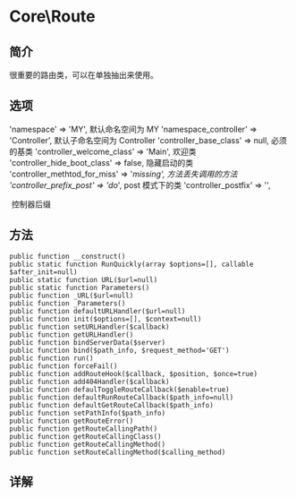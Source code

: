 # Core\Route

## 简介
很重要的路由类，可以在单独抽出来使用。
## 选项
'namespace' => 'MY',
	默认命名空间为 MY
'namespace_controller' => 'Controller',
	默认子命名空间为 Controller
'controller_base_class' => null,
	必须的基类
'controller_welcome_class' => 'Main',
	欢迎类
'controller_hide_boot_class' => false,
	隐藏启动的类
'controller_methtod_for_miss' => '_missing',
	方法丢失调用的方法
'controller_prefix_post' => 'do_',
	post 模式下的类
'controller_postfix' => '',

​	控制器后缀

## 方法
    public function __construct()
    public static function RunQuickly(array $options=[], callable $after_init=null)
    public static function URL($url=null)
    public static function Parameters()
    public function _URL($url=null)
    public function _Parameters()
    public function defaultURLHandler($url=null)
    public function init($options=[], $context=null)
    public function setURLHandler($callback)
    public function getURLHandler()
    public function bindServerData($server)
    public function bind($path_info, $request_method='GET')
    public function run()
    public function forceFail()
    public function addRouteHook($callback, $position, $once=true)
    public function add404Handler($callback)
    public function defaulToggleRouteCallback($enable=true)
    public function defaultRunRouteCallback($path_info=null)
    public function defaultGetRouteCallback($path_info)
    public function setPathInfo($path_info)
    public function getRouteError()
    public function getRouteCallingPath()
    public function getRouteCallingClass()
    public function getRouteCallingMethod()
    public function setRouteCallingMethod($calling_method)

## 详解


